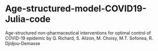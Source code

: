 # Age-structured-model-COVID19-Julia-code
Age-structured non-pharmaceutical interventions for optimal control of COVID-19 epidemic by Q. Richard, S. Alizon, M. Choisy, M.T. Sofonea, R. Djidjou-Demasse
